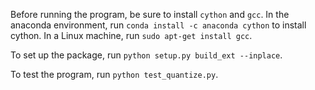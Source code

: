 Before running the program, be sure to install `cython` and `gcc`.
In the anaconda environment, run `conda install -c anaconda cython` to install cython.
In a Linux machine, run `sudo apt-get install gcc`.

To set up the package, run `python setup.py build_ext --inplace`.

To test the program, run `python test_quantize.py`.
